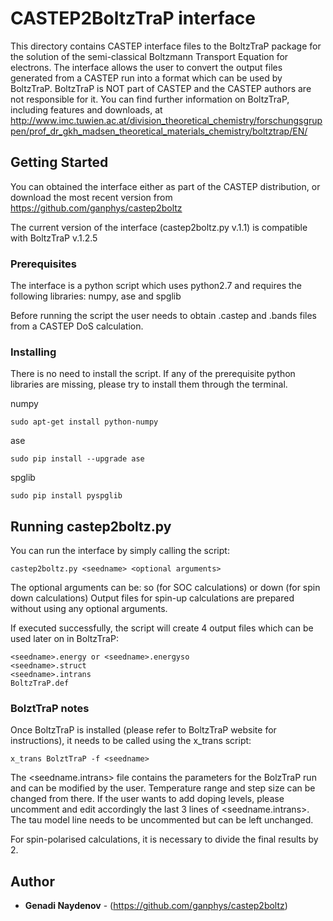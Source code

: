 # CASTEP2BoltzTraP interface

This directory contains CASTEP interface files to the BoltzTraP package for the solution of the semi-classical Boltzmann Transport Equation for electrons. The interface allows the user to convert the output files generated from a CASTEP run into a format which can be used by BoltzTraP.
BoltzTraP is NOT part of CASTEP and the CASTEP authors are not responsible for it.
You can find further information on BoltzTraP, including features and downloads, at http://www.imc.tuwien.ac.at/division_theoretical_chemistry/forschungsgruppen/prof_dr_gkh_madsen_theoretical_materials_chemistry/boltztrap/EN/

## Getting Started

You can obtained the interface either as part of the CASTEP distribution, or download the most recent version from https://github.com/ganphys/castep2boltz 

The current version of the interface (castep2boltz.py v.1.1) is compatible with BoltzTraP v.1.2.5

### Prerequisites

The interface is a python script which uses python2.7 and requires the following libraries: numpy, ase and spglib  

Before running the script the user needs to obtain <seedname>.castep and <seedname>.bands files from a CASTEP DoS calculation.

### Installing

There is no need to install the script. If any of the prerequisite python libraries are missing, please try to install them through the terminal.

numpy

```
sudo apt-get install python-numpy
```
ase

```
sudo pip install --upgrade ase
```

spglib

```
sudo pip install pyspglib
```

## Running castep2boltz.py

You can run the interface by simply calling the script:

```
castep2boltz.py <seedname> <optional arguments>
```

The optional arguments can be: so (for SOC calculations) or down (for spin down calculations)
Output files for spin-up calculations are prepared without using any optional arguments. 

If executed successfully, the script will create 4 output files which can be used later on in BoltzTraP:

```
<seedname>.energy or <seedname>.energyso
<seedname>.struct
<seedname>.intrans
BoltzTraP.def
```

### BolztTraP notes

Once BoltzTraP is installed (please refer to BoltzTraP website for instructions), it needs to be called using the x_trans script:

```
x_trans BolztTraP -f <seedname>
```

The <seedname.intrans> file contains the parameters for the BolzTraP run and can be modified by the user. Temperature range and step size can be changed from there. If the user wants to add doping levels, please uncomment and edit accordingly the last 3 lines of <seedname.intrans>. The tau model line needs to be uncommented but can be left unchanged.

For spin-polarised calculations, it is necessary to divide the final results by 2.
 
## Author

* **Genadi Naydenov** - (https://github.com/ganphys/castep2boltz)

